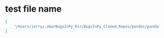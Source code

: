 # test file name

```json
[
    "/Users/jerry/.abw/BugsInPy_Dir/BugsInPy_Cloned_Repos/pandas/pandas/tests/internals/test_internals.py"
]
```
